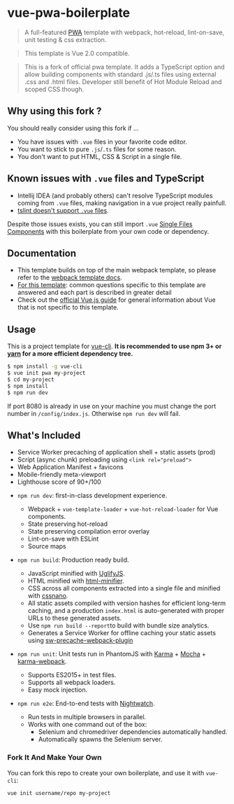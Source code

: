 # vue-pwa-boilerplate

> A full-featured [PWA](https://developers.google.com/web/progressive-web-apps/) template with webpack, hot-reload, lint-on-save, unit testing & css extraction.

> This template is Vue 2.0 compatible.

> This is a fork of official pwa template. It adds a TypeScript option and allow building components with 
standard .js/.ts files using external .css and .html files. Developer still benefit of Hot Module Reload and 
scoped CSS though.

## Why using this fork ?

You should really consider using this fork if ...

- You have issues with `.vue` files in your favorite code editor.
- You want to stick to pure `.js`/`.ts` files for some reason.
- You don't want to put HTML, CSS & Script in a single file.

## Known issues with `.vue` files and TypeScript

- Intellij IDEA (and probably others) can't resolve TypeScript modules coming from `.vue` files, making navigation in a vue project really 
painfull.
- [tslint doesn't support `.vue` files](https://github.com/palantir/tslint/issues/2099).

Despite those issues exists, you can still import `.vue` [Single Files Components](https://vuejs.org/v2/guide/single-file-components.html) with this 
boilerplate from your own code or dependency.

## Documentation

- This template builds on top of the main webpack template, so please refer to the [webpack template docs](http://vuejs-templates.github.io/webpack).
- [For this template](http://toilal.github.io/vue-webpack-template): common questions specific to this template are answered and each part is described in greater detail
- Check out the [official Vue.js guide](http://vuejs.org/guide/) for general information about Vue that is not specific to this template.

## Usage

This is a project template for [vue-cli](https://github.com/vuejs/vue-cli). **It is recommended to use npm 3+ or [yarn](https://yarnpkg.com) for a more efficient dependency tree.**

``` bash
$ npm install -g vue-cli
$ vue init pwa my-project
$ cd my-project
$ npm install
$ npm run dev
```

If port 8080 is already in use on your machine you must change the port number in `/config/index.js`. Otherwise `npm run dev` will fail.

## What's Included

* Service Worker precaching of application shell + static assets (prod)
* Script (async chunk) preloading using `<link rel="preload">`
* Web Application Manifest + favicons
* Mobile-friendly meta-viewport
* Lighthouse score of 90+/100

- `npm run dev`: first-in-class development experience.
  - Webpack + `vue-template-loader` + `vue-hot-reload-loader` for Vue components.
  - State preserving hot-reload
  - State preserving compilation error overlay
  - Lint-on-save with ESLint
  - Source maps

- `npm run build`: Production ready build.
  - JavaScript minified with [UglifyJS](https://github.com/mishoo/UglifyJS2).
  - HTML minified with [html-minifier](https://github.com/kangax/html-minifier).
  - CSS across all components extracted into a single file and minified with [cssnano](https://github.com/ben-eb/cssnano).
  - All static assets compiled with version hashes for efficient long-term caching, and a production `index.html` is auto-generated with proper URLs to these generated assets.
  - Use `npm run build --report`to build with bundle size analytics.
  - Generates a Service Worker for offline caching your static assets using [sw-precache-webpack-plugin](https://www.npmjs.com/package/sw-precache-webpack-plugin)

- `npm run unit`: Unit tests run in PhantomJS with [Karma](http://karma-runner.github.io/0.13/index.html) + [Mocha](http://mochajs.org/) + [karma-webpack](https://github.com/webpack/karma-webpack).
  - Supports ES2015+ in test files.
  - Supports all webpack loaders.
  - Easy mock injection.

- `npm run e2e`: End-to-end tests with [Nightwatch](http://nightwatchjs.org/).
  - Run tests in multiple browsers in parallel.
  - Works with one command out of the box:
    - Selenium and chromedriver dependencies automatically handled.
    - Automatically spawns the Selenium server.

### Fork It And Make Your Own

You can fork this repo to create your own boilerplate, and use it with `vue-cli`:

``` bash
vue init username/repo my-project
```
